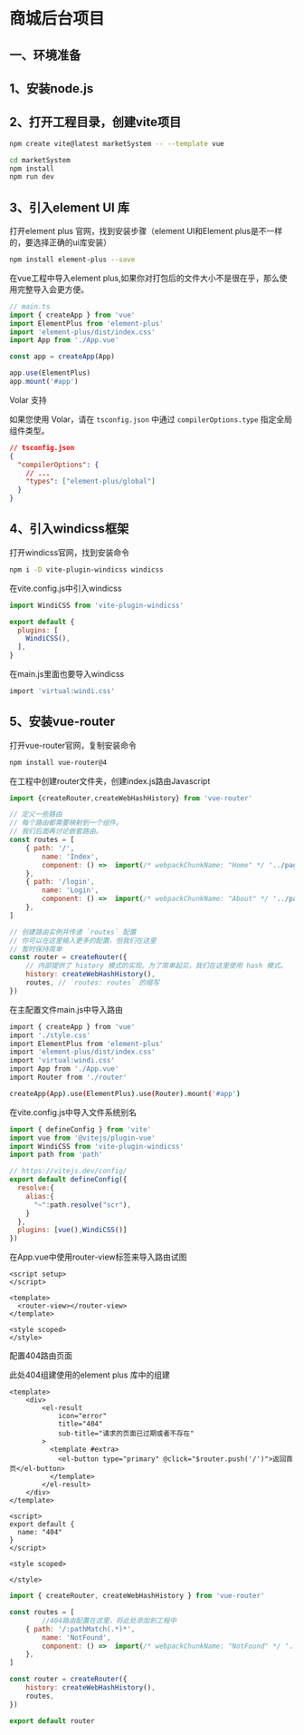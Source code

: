 # 商城后台项目

## 一、环境准备

## 1、安装node.js

## 2、打开工程目录，创建vite项目

```bash
npm create vite@latest marketSystem -- --template vue

cd marketSystem
npm install
npm run dev
```

## 3、引入element UI 库

打开element plus 官网，找到安装步骤（element UI和Element plus是不一样的，要选择正确的ui库安装）

```bash
npm install element-plus --save
```

在vue工程中导入element plus,如果你对打包后的文件大小不是很在乎，那么使用完整导入会更方便。

```js
// main.ts
import { createApp } from 'vue'
import ElementPlus from 'element-plus'
import 'element-plus/dist/index.css'
import App from './App.vue'

const app = createApp(App)

app.use(ElementPlus)
app.mount('#app')
```

Volar 支持

如果您使用 Volar，请在 `tsconfig.json` 中通过 `compilerOptions.type` 指定全局组件类型。

```json
// tsconfig.json
{
  "compilerOptions": {
    // ...
    "types": ["element-plus/global"]
  }
}
```

## 4、引入windicss框架

打开windicss官网，找到安装命令

```bash
npm i -D vite-plugin-windicss windicss
```

在vite.config.js中引入windicss

```js
import WindiCSS from 'vite-plugin-windicss'

export default {
  plugins: [
    WindiCSS(),
  ],
}
```

在main.js里面也要导入windicss

```bash
import 'virtual:windi.css'
```

## 5、安装vue-router

打开vue-router官网，复制安装命令

```bash
npm install vue-router@4
```

在工程中创建router文件夹，创建index.js路由Javascript

```js
import {createRouter,createWebHashHistory} from 'vue-router'

// 定义一些路由
// 每个路由都需要映射到一个组件。
// 我们后面再讨论嵌套路由。
const routes = [
    { path: '/',
        name: 'Index',
        component: () =>  import(/* webpackChunkName: "Home" */ '../pages/Index.vue')
    },
    { path: '/login',
        name: 'Login',
        component: () =>  import(/* webpackChunkName: "About" */ '../pages/Login.vue')
    },
]

// 创建路由实例并传递 `routes` 配置
// 你可以在这里输入更多的配置，但我们在这里
// 暂时保持简单
const router = createRouter({
    // 内部提供了 history 模式的实现。为了简单起见，我们在这里使用 hash 模式。
    history: createWebHashHistory(),
    routes, // `routes: routes` 的缩写
})
```

在主配置文件main.js中导入路由

```bash
import { createApp } from 'vue'
import './style.css'
import ElementPlus from 'element-plus'
import 'element-plus/dist/index.css'
import 'virtual:windi.css'
import App from './App.vue'
import Router from './router'

createApp(App).use(ElementPlus).use(Router).mount('#app')
```

在vite.config.js中导入文件系统别名

```js
import { defineConfig } from 'vite'
import vue from '@vitejs/plugin-vue'
import WindiCSS from 'vite-plugin-windicss'
import path from 'path'

// https://vitejs.dev/config/
export default defineConfig({
  resolve:{
    alias:{
      "~":path.resolve("scr"),
    }
  },
  plugins: [vue(),WindiCSS()]
})
```

在App.vue中使用router-view标签来导入路由试图

```vue
<script setup>
</script>

<template>
  <router-view></router-view>
</template>

<style scoped>
</style>
```

配置404路由页面

此处404组建使用的element plus 库中的组建

```vue
<template>
    <div>
        <el-result
            icon="error"
            title="404"
            sub-title="请求的页面已过期或者不存在"
        >
          <template #extra>
            <el-button type="primary" @click="$router.push('/')">返回首页</el-button>
          </template>
        </el-result>
    </div>
</template>

<script>
export default {
  name: "404"
}
</script>

<style scoped>

</style>
```

```js
import { createRouter, createWebHashHistory } from 'vue-router'

const routes = [
		//404路由配置在这里，将此处添加到工程中
    { path: '/:pathMatch(.*)*',
        name: 'NotFound',
        component: () =>  import(/* webpackChunkName: "NotFound" */ '../pages/404.vue')
    },
]

const router = createRouter({
    history: createWebHashHistory(),
    routes, 
})

export default router
```

